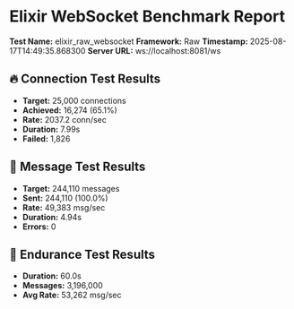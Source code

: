 # Elixir WebSocket Benchmark Report

**Test Name:** elixir_raw_websocket
**Framework:** Raw
**Timestamp:** 2025-08-17T14:49:35.868300
**Server URL:** ws://localhost:8081/ws

## 🔥 Connection Test Results

- **Target:** 25,000 connections
- **Achieved:** 16,274 (65.1%)
- **Rate:** 2037.2 conn/sec
- **Duration:** 7.99s
- **Failed:** 1,826

## 🌊 Message Test Results

- **Target:** 244,110 messages
- **Sent:** 244,110 (100.0%)
- **Rate:** 49,383 msg/sec
- **Duration:** 4.94s
- **Errors:** 0

## 💪 Endurance Test Results

- **Duration:** 60.0s
- **Messages:** 3,196,000
- **Avg Rate:** 53,262 msg/sec

